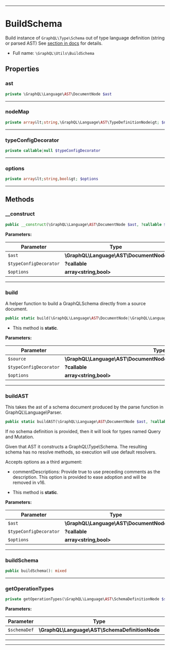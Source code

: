 ***

# BuildSchema

Build instance of `GraphQL\Type\Schema` out of type language definition (string or parsed AST)
See [section in docs](type-system/type-language.md) for details.



* Full name: `\GraphQL\Utils\BuildSchema`



## Properties


### ast



```php
private \GraphQL\Language\AST\DocumentNode $ast
```






***

### nodeMap



```php
private array&lt;string,\GraphQL\Language\AST\TypeDefinitionNode&gt; $nodeMap
```






***

### typeConfigDecorator



```php
private callable|null $typeConfigDecorator
```






***

### options



```php
private array&lt;string,bool&gt; $options
```






***

## Methods


### __construct



```php
public __construct(\GraphQL\Language\AST\DocumentNode $ast, ?callable $typeConfigDecorator = null, array&lt;string,bool&gt; $options = []): mixed
```








**Parameters:**

| Parameter | Type | Description |
|-----------|------|-------------|
| `$ast` | **\GraphQL\Language\AST\DocumentNode** |  |
| `$typeConfigDecorator` | **?callable** |  |
| `$options` | **array<string,bool>** |  |




***

### build

A helper function to build a GraphQLSchema directly from a source
document.

```php
public static build(\GraphQL\Language\AST\DocumentNode|\GraphQL\Language\Source|string $source, ?callable $typeConfigDecorator = null, array&lt;string,bool&gt; $options = []): \GraphQL\Type\Schema
```



* This method is **static**.




**Parameters:**

| Parameter | Type | Description |
|-----------|------|-------------|
| `$source` | **\GraphQL\Language\AST\DocumentNode&#124;\GraphQL\Language\Source&#124;string** |  |
| `$typeConfigDecorator` | **?callable** |  |
| `$options` | **array<string,bool>** |  |




***

### buildAST

This takes the ast of a schema document produced by the parse function in
GraphQL\Language\Parser.

```php
public static buildAST(\GraphQL\Language\AST\DocumentNode $ast, ?callable $typeConfigDecorator = null, array&lt;string,bool&gt; $options = []): \GraphQL\Type\Schema
```

If no schema definition is provided, then it will look for types named Query
and Mutation.

Given that AST it constructs a GraphQL\Type\Schema. The resulting schema
has no resolve methods, so execution will use default resolvers.

Accepts options as a third argument:

   - commentDescriptions:
       Provide true to use preceding comments as the description.
       This option is provided to ease adoption and will be removed in v16.

* This method is **static**.




**Parameters:**

| Parameter | Type | Description |
|-----------|------|-------------|
| `$ast` | **\GraphQL\Language\AST\DocumentNode** |  |
| `$typeConfigDecorator` | **?callable** |  |
| `$options` | **array<string,bool>** |  |




***

### buildSchema



```php
public buildSchema(): mixed
```











***

### getOperationTypes



```php
private getOperationTypes(\GraphQL\Language\AST\SchemaDefinitionNode $schemaDef): string[]
```








**Parameters:**

| Parameter | Type | Description |
|-----------|------|-------------|
| `$schemaDef` | **\GraphQL\Language\AST\SchemaDefinitionNode** |  |




***


***

